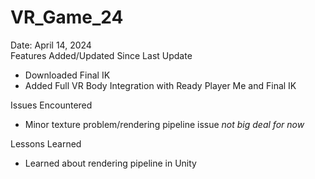 # VR_Game_24
Date: April 14, 2024  
Features Added/Updated Since Last Update
- Downloaded Final IK
- Added Full VR Body Integration with Ready Player Me and Final IK

Issues Encountered
- Minor texture problem/rendering pipeline issue *not big deal for now*

Lessons Learned
- Learned about rendering pipeline in Unity
